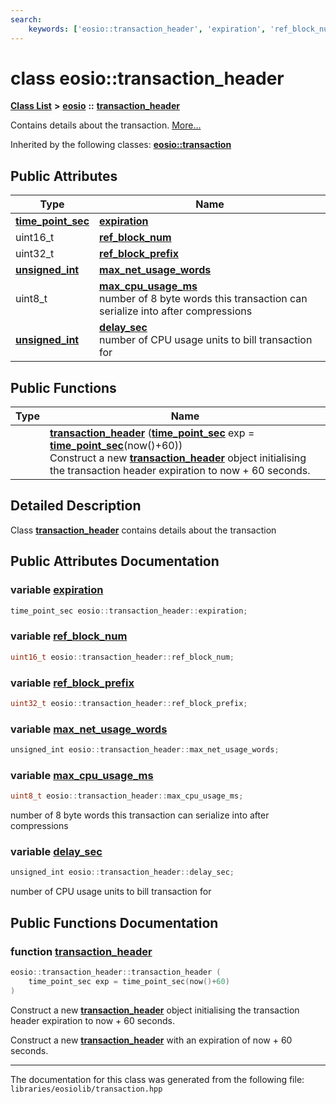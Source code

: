 ```yaml
---
search:
    keywords: ['eosio::transaction_header', 'expiration', 'ref_block_num', 'ref_block_prefix', 'max_net_usage_words', 'max_cpu_usage_ms', 'delay_sec', 'transaction_header']
---
```


# class eosio::transaction\_header

[**Class List**](annotated.md) **>** [**eosio**](namespaceeosio.md) **::** [**transaction\_header**](classeosio_1_1transaction__header.md)


Contains details about the transaction. [More...](#detailed-description)


Inherited by the following classes: **[eosio::transaction](classeosio_1_1transaction.md)**

## Public Attributes

|Type|Name|
|-----|-----|
|**[time\_point\_sec](classeosio_1_1time__point__sec.md)**|[**expiration**](group__transactioncppapi_ga32a532f21d5a5eeadd892723d9171e05.md#ga32a532f21d5a5eeadd892723d9171e05)|
|uint16\_t|[**ref\_block\_num**](group__transactioncppapi_ga7bd1f446f3a9a212183787d223d89766.md#ga7bd1f446f3a9a212183787d223d89766)|
|uint32\_t|[**ref\_block\_prefix**](group__transactioncppapi_gaed4b528cd8a73ac9fa9cb5b7c429f90c.md#gaed4b528cd8a73ac9fa9cb5b7c429f90c)|
|**[unsigned\_int](structunsigned__int.md)**|[**max\_net\_usage\_words**](group__transactioncppapi_gaad5eeaa9d26473ae8faa0d9c5cf44c0e.md#gaad5eeaa9d26473ae8faa0d9c5cf44c0e)|
|uint8\_t|[**max\_cpu\_usage\_ms**](group__transactioncppapi_ga5fbc5f8eef0093ad65598953156d4359.md#ga5fbc5f8eef0093ad65598953156d4359)<br>number of 8 byte words this transaction can serialize into after compressions |
|**[unsigned\_int](structunsigned__int.md)**|[**delay\_sec**](group__transactioncppapi_gadbe5ee5f38a82db68162188c49d62f39.md#gadbe5ee5f38a82db68162188c49d62f39)<br>number of CPU usage units to bill transaction for |


## Public Functions

|Type|Name|
|-----|-----|
||[**transaction\_header**](group__transactioncppapi_ga27106464af5cbbfd09b223eeb48d1e37.md#ga27106464af5cbbfd09b223eeb48d1e37) (**[time\_point\_sec](classeosio_1_1time__point__sec.md)** exp = **[time\_point\_sec](classeosio_1_1time__point__sec.md)**(now()+60)) <br>Construct a new **[transaction\_header](classeosio_1_1transaction__header.md)** object initialising the transaction header expiration to now + 60 seconds. |


## Detailed Description

Class **[transaction\_header](classeosio_1_1transaction__header.md)** contains details about the transaction 
## Public Attributes Documentation

### variable <a id="ga32a532f21d5a5eeadd892723d9171e05" href="#ga32a532f21d5a5eeadd892723d9171e05">expiration</a>

```cpp
time_point_sec eosio::transaction_header::expiration;
```



### variable <a id="ga7bd1f446f3a9a212183787d223d89766" href="#ga7bd1f446f3a9a212183787d223d89766">ref\_block\_num</a>

```cpp
uint16_t eosio::transaction_header::ref_block_num;
```



### variable <a id="gaed4b528cd8a73ac9fa9cb5b7c429f90c" href="#gaed4b528cd8a73ac9fa9cb5b7c429f90c">ref\_block\_prefix</a>

```cpp
uint32_t eosio::transaction_header::ref_block_prefix;
```



### variable <a id="gaad5eeaa9d26473ae8faa0d9c5cf44c0e" href="#gaad5eeaa9d26473ae8faa0d9c5cf44c0e">max\_net\_usage\_words</a>

```cpp
unsigned_int eosio::transaction_header::max_net_usage_words;
```



### variable <a id="ga5fbc5f8eef0093ad65598953156d4359" href="#ga5fbc5f8eef0093ad65598953156d4359">max\_cpu\_usage\_ms</a>

```cpp
uint8_t eosio::transaction_header::max_cpu_usage_ms;
```

number of 8 byte words this transaction can serialize into after compressions 


### variable <a id="gadbe5ee5f38a82db68162188c49d62f39" href="#gadbe5ee5f38a82db68162188c49d62f39">delay\_sec</a>

```cpp
unsigned_int eosio::transaction_header::delay_sec;
```

number of CPU usage units to bill transaction for 


## Public Functions Documentation

### function <a id="ga27106464af5cbbfd09b223eeb48d1e37" href="#ga27106464af5cbbfd09b223eeb48d1e37">transaction\_header</a>

```cpp
eosio::transaction_header::transaction_header (
    time_point_sec exp = time_point_sec(now()+60)
)
```

Construct a new **[transaction\_header](classeosio_1_1transaction__header.md)** object initialising the transaction header expiration to now + 60 seconds. 

Construct a new **[transaction\_header](classeosio_1_1transaction__header.md)** with an expiration of now + 60 seconds. 



----------------------------------------
The documentation for this class was generated from the following file: `libraries/eosiolib/transaction.hpp`
